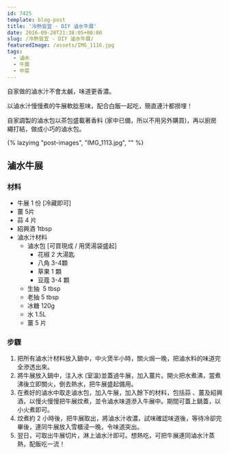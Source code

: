 ```yaml
---
id: 7425
template: blog-post
title: '冷熱皆宜 - DIY 滷水牛展'
date: 2016-09-28T21:38:05+00:00
slug: /冷熱皆宜 - DIY 滷水牛展/
featuredImage: /assets/IMG_1116.jpg
tags:
  - 滷水
  - 牛展
  - 中菜
---
```

自家做的滷水汁不會太鹹，味道更香濃。

以滷水汁慢慢煮的牛展軟腍惹味，配合白飯一起吃，簡直連汁都撈埋！

<!--more-->

自家調製的滷水包以茶包盛載著香料 (家中已備，所以不用另外購買)，再以廚房繩打結，做成小巧的滷水包。

{% lazyimg "post-images", "IMG_1113.jpg", "" %}


## 滷水牛展

### 材料

* 牛展 1 份 [冷藏即可]
* 薑 5片
* 蒜 4 片
* 紹興酒 1tbsp
* 滷水汁材料 
    * 滷水包 [可買現成 / 用煲湯袋盛起] 
        * 花椒 2 大湯匙
        * 八角 3-4顆
        * 草果 1 顆
        * 豆蔻 3-4 顆
    * 生抽  5 tbsp
    * 老抽 5 tbsp
    * 冰糖 120g
    * 水 1.5L
    * 薑 5 片

### 步驟

  1. 把所有滷水汁材料放入鍋中，中火煲半小時，關火焗一晚，把滷水料的味道完全滲透出來。
  2. 將牛展放入鍋中，注入水 (室溫)並蓋過牛展，加入薑片。開火把水煮沸，當煮沸後立即關火，倒去熱水，把牛展盛起備用。
  3. 在煮好的滷水中取走滷水包，加入牛展，加入餘下的材料，包括蒜 、薑及紹興酒，以慢火慢慢把牛展炆煮，並令滷水味道滲入牛展中。期間可蓋上鍋蓋，以小火煮即可。
  4. 炆煮約 2 小時後，把牛展取出，將滷水汁收濃，試味確認味道後，等待冷卻完畢後，連同牛展放入雪櫃浸一晚，令味道突出。
  5. 翌日，可取出牛展切片，淋上滷水汁即可。想熱吃，可把牛展連同滷水汁蒸熱，配飯吃一流！
